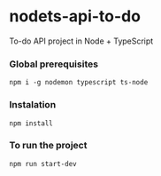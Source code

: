 # nodets-api-to-do
To-do API  project in Node + TypeScript

### Global prerequisites
`npm i -g nodemon typescript ts-node`

### Instalation
`npm install`

### To run the project
`npm run start-dev`
